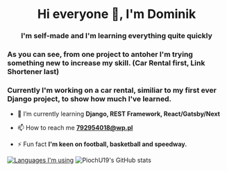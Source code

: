 <h1 align="center">Hi everyone 👋, I'm Dominik</h1>
<h3 align="center">I'm self-made and I'm learning everything quite quickly</h3>

<h3>As you can see, from one project to antoher I'm trying something new to increase my skill. (Car Rental first, Link Shortener last)</h3>
<h3>Currently I'm working on a car rental, similiar to my first ever Django project, to show how much I've learned.</h3>

- 🌱 I’m currently learning **Django, REST Framework, React/Gatsby/Next**

- 📫 How to reach me **792954018@wp.pl**

- ⚡ Fun fact **I'm keen on football, basketball and speedway.**

[![Languages I'm using](https://github-readme-stats.vercel.app/api/top-langs/?username=PiochU19&layout=compact)](https://github.com/PiochU19/github-readme-stats) ![PiochU19's GitHub stats](https://github-readme-stats.vercel.app/api?username=PiochU19&show_icons=true&theme=drakula)
